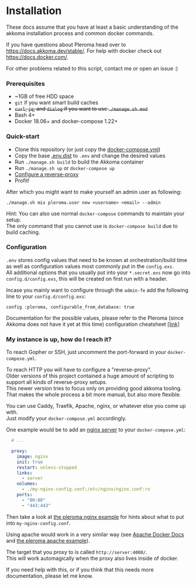 # Installation

These docs assume that you have at least a basic understanding
of the akkoma installation process and common docker commands.

If you have questions about Pleroma head over to https://docs.akkoma.dev/stable/.
For help with docker check out https://docs.docker.com/.

For other problems related to this script, contact me or open an issue :)

### Prerequisites

- ~1GB of free HDD space
- `git` if you want smart build caches
- ~~`curl`, `jq`, and `dialog` if you want to use `./manage.sh mod`~~
- Bash 4+
- Docker 18.06+ and docker-compose 1.22+

### Quick-start

- Clone this repository (or just copy the [docker-compose.yml](../docker-compose.yml))
- Copy the base [.env.dist](../.env.dist) to `.env` and change the desired values
- Run `./manage.sh build` to build the Akkoma container
- Run `./manage.sh up` or `docker-compose up`
- [Configure a reverse-proxy](#my-instance-is-up-how-do-i-reach-it)
- Profit!

After which you might want to make yourself an admin user as following:

```
./manage.sh mix pleroma.user new <username> <email> --admin
```

Hint:
You can also use normal `docker-compose` commands to maintain your setup.<br/>
The only command that you cannot use is `docker-compose build` due to build caching.

### Configuration


`.env` stores config values that need to be known at orchestration/build time as well as configuration values most commonly put in the `config.exs`.<br/>
All additional options that you usually put into your `*.secret.exs` now go into `config.d/config.exs`, this will be created on first run with a header.<br/>

Incase you mainly want to configure through the `admin-fe` add the following line to your `config.d/config.exs`:
```
config :pleroma, configurable_from_database: true
```


Documentation for the possible values, please refer to the Pleroma (since Akkoma does not have it yet at this time) configuration cheatsheet
 [[link]](https://docs-develop.pleroma.social/backend/configuration/cheatsheet/)


### My instance is up, how do I reach it?

To reach Gopher or SSH, just uncomment the port-forward in your `docker-compose.yml`.

To reach HTTP you will have to configure a "reverse-proxy".<br/>
Older versions of this project contained a huge amount of scripting to support all kinds of reverse-proxy setups.<br/>
This newer version tries to focus only on providing good akkoma tooling.<br/>
That makes the whole process a bit more manual, but also more flexible.

You can use Caddy, Traefik, Apache, nginx, or whatever else you come up with.<br/>
Just modify your `docker-compose.yml` accordingly.

One example would be to add an [nginx server](https://hub.docker.com/_/nginx) to your `docker-compose.yml`:
```yml
  # ...

  proxy:
    image: nginx
    init: true
    restart: unless-stopped
    links:
      - server
    volumes:
      - ./my-nginx-config.conf:/etc/nginx/nginx.conf:ro
    ports:
      - "80:80"
      - "443:443"
```

Then take a look at [the pleroma nginx example](https://git.pleroma.social/pleroma/pleroma/blob/develop/installation/pleroma.nginx) for hints about what to put into `my-nginx-config.conf`.

Using apache would work in a very similar way (see [Apache Docker Docs](https://hub.docker.com/_/httpd) and [the pleroma apache example](https://git.pleroma.social/pleroma/pleroma/blob/develop/installation/pleroma-apache.conf)).

The target that you proxy to is called `http://server:4000/`.<br/>
This will work automagically when the proxy also lives inside of docker.

If you need help with this, or if you think that this needs more documentation, please let me know.
